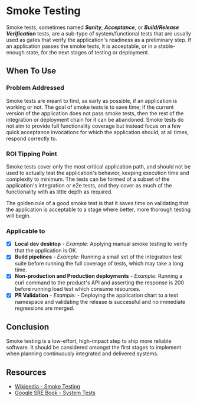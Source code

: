 # Smoke Testing

Smoke tests, sometimes named ***Sanity***, ***Acceptance***, or ***Build/Release Verification*** tests, are a sub-type of system/functional tests that are usually used as gates that verify the application's readiness as a preliminary step. If an application passes the smoke tests, it is acceptable, or in a stable-enough state, for the next stages of testing or deployment.

## When To Use

### Problem Addressed

Smoke tests are meant to find, as early as possible, if an application is working or not. The goal of smoke tests is to save time; if the current version of the application does not pass smoke tests, then the rest of the integration or deployment chain for it can be abandoned. Smoke tests do not aim to provide full functionality coverage but instead focus on a few quick acceptance invocations for which the application should, at all times, respond correctly to.

### ROI Tipping Point

Smoke tests cover only the most critical application path, and should not be used to actually test the application's behavior, keeping execution time and complexity to minimum. The tests can be formed of a subset of the application's integration or e2e tests, and they cover as much of the functionality with as little depth as required.

The golden rule of a good smoke test is that it saves time on validating that the application is acceptable to a stage where better, more thorough testing will begin.

### Applicable to

- [x] **Local dev desktop** - *Example:* Applying manual smoke testing to verify that the application is OK.
- [x] **Build pipelines** - *Example:* Running a small set of the integration test suite before running the full coverage of tests, which may take a long time.
- [x] **Non-production and Production deployments** - *Example:* Running a curl command to the product's API and asserting the response is 200 before running load test which consume resources.
- [x] **PR Validation** - *Example:* - Deploying the application chart to a test namespace and validating the release is successful and no immediate regressions are merged.

## Conclusion

Smoke testing is a low-effort, high-impact step to ship more reliable software. It should be considered amongst the first stages to implement when planning continuously integrated and delivered systems.

## Resources

- [Wikipedia - Smoke Testing](https://en.wikipedia.org/wiki/Smoke_testing_(software))
- [Google SRE Book - System Tests](https://landing.google.com/sre/sre-book/chapters/testing-reliability/#system-tests)
